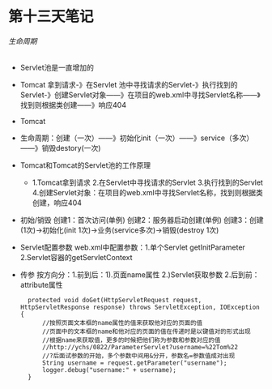 # 第十三天笔记
####
###### 生命周期
- Servlet池是一直增加的

- Tomcat 拿到请求-》在Servlet 池中寻找请求的Servlet-》执行找到的Servlet-》创建Servlet对象——》在项目的web.xml中寻找Servlet名称——》找到则根据类创建——》响应404
- Tomcat
- 生命周期：创建（一次）——》初始化init（一次）——》service（多次）——》销毁destory(一次)
- Tomcat和Tomcat的Servlet池的工作原理
  - 1.Tomcat拿到请求 2.在Servlet中寻找请求的Servlet 3.执行找到的Servlet 4.创建Servlet对象：在项目的web.xml中寻找Servlet名称，找到则根据类创建，响应404

- 初始/销毁
创建1：首次访问(单例) 创建2：服务器启动创建(单例) 创建3：创建(1次)->初始化(init 1次)->业务(service多次)->销毁(destroy 1次)

- Servlet配置参数
web.xml中配置参数：1.单个Servlet getInitParameter 2.Servlet容器的getServletContext

- 传参
按方向分：1.前到后：1).页面name属性 2.)Servlet获取参数 2.后到前：attribute属性

        protected void doGet(HttpServletRequest request, HttpServletResponse response) throws ServletException, IOException {
    		//按照页面文本框的name属性的值来获取他对应的页面的值
    		//页面中的文本框的name和他对应的页面的值在传递时是以键值对的形式出现
    		//根据name来获取值，更多的时候把他们称为参数和参数对应的值
    		//http://ychs/0822/ParameterServlet?username=%22Tom%22
    		//?后面试参数的开始，多个参数中间用&分开，参数名=参数值成对出现
    		String username = request.getParameter("username");
    		logger.debug("username:" + username);
    	}
